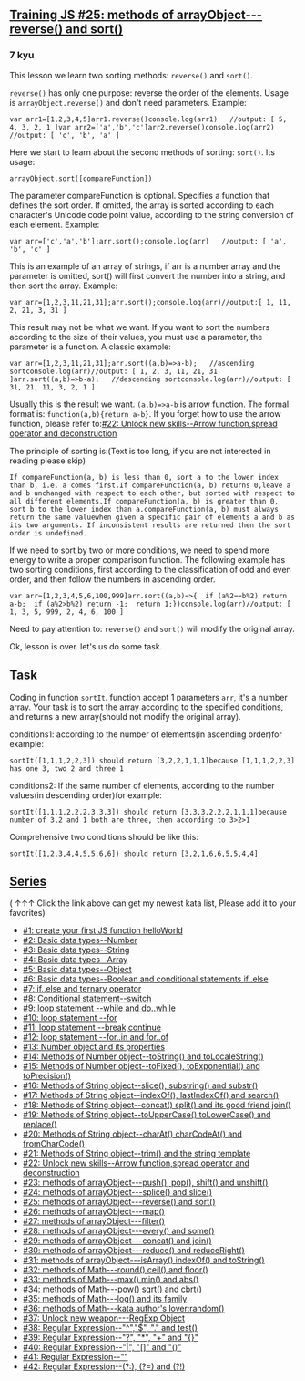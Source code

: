 <h2><a href=https://www.codewars.com/kata/572df796914b5ba27c000c90/train/javascript target="_blank">Training JS #25: methods of arrayObject---reverse() and sort()</a></h2><h3>7 kyu</h3><p>This lesson we learn two sorting methods: <code>reverse()</code> and <code>sort()</code>.</p><p><code>reverse()</code> has only one purpose: reverse the order of the elements. Usage is <code>arrayObject.reverse()</code> and don't need parameters. Example:</p><pre><code class="language-javascript"><span class="cm-keyword">var</span> <span class="cm-def">arr1</span><span class="cm-operator">=</span>[<span class="cm-number">1</span>,<span class="cm-number">2</span>,<span class="cm-number">3</span>,<span class="cm-number">4</span>,<span class="cm-number">5</span>]<span class="cm-variable">arr1</span>.<span class="cm-property">reverse</span>()<span class="cm-variable">console</span>.<span class="cm-property">log</span>(<span class="cm-variable">arr1</span>)   <span class="cm-comment">//output: [ 5, 4, 3, 2, 1 ]</span><span class="cm-keyword">var</span> <span class="cm-def">arr2</span><span class="cm-operator">=</span>[<span class="cm-string">'a'</span>,<span class="cm-string">'b'</span>,<span class="cm-string">'c'</span>]<span class="cm-variable">arr2</span>.<span class="cm-property">reverse</span>()<span class="cm-variable">console</span>.<span class="cm-property">log</span>(<span class="cm-variable">arr2</span>)   <span class="cm-comment">//output: [ 'c', 'b', 'a' ]</span></code></pre><p>Here we start to learn about the second methods of sorting: <code>sort()</code>. Its usage:</p><pre><code>arrayObject.sort([compareFunction])</code></pre><p>The parameter compareFunction is optional. Specifies a function that defines the sort order. If omitted, the array is sorted according to each character's Unicode code point value, according to the string conversion of each element. Example:</p><pre><code class="language-javascript"><span class="cm-keyword">var</span> <span class="cm-def">arr</span><span class="cm-operator">=</span>[<span class="cm-string">'c'</span>,<span class="cm-string">'a'</span>,<span class="cm-string">'b'</span>];<span class="cm-variable">arr</span>.<span class="cm-property">sort</span>();<span class="cm-variable">console</span>.<span class="cm-property">log</span>(<span class="cm-variable">arr</span>)   <span class="cm-comment">//output: [ 'a', 'b', 'c' ]</span></code></pre><p>This is an example of an array of strings, if arr is a number array and the parameter is omitted, sort() will first convert the number into a string, and then sort the array. Example:</p><pre><code class="language-javascript"><span class="cm-keyword">var</span> <span class="cm-def">arr</span><span class="cm-operator">=</span>[<span class="cm-number">1</span>,<span class="cm-number">2</span>,<span class="cm-number">3</span>,<span class="cm-number">11</span>,<span class="cm-number">21</span>,<span class="cm-number">31</span>];<span class="cm-variable">arr</span>.<span class="cm-property">sort</span>();<span class="cm-variable">console</span>.<span class="cm-property">log</span>(<span class="cm-variable">arr</span>)<span class="cm-comment">//output:</span>[ <span class="cm-number">1</span>, <span class="cm-number">11</span>, <span class="cm-number">2</span>, <span class="cm-number">21</span>, <span class="cm-number">3</span>, <span class="cm-number">31</span> ]</code></pre><p>This result may not be what we want. If you want to sort the numbers according to the size of their values, you must use a parameter, the parameter is a function. A classic example:</p><pre><code class="language-javascript"><span class="cm-keyword">var</span> <span class="cm-def">arr</span><span class="cm-operator">=</span>[<span class="cm-number">1</span>,<span class="cm-number">2</span>,<span class="cm-number">3</span>,<span class="cm-number">11</span>,<span class="cm-number">21</span>,<span class="cm-number">31</span>];<span class="cm-variable">arr</span>.<span class="cm-property">sort</span>((<span class="cm-def">a</span>,<span class="cm-def">b</span>)<span class="cm-operator">=&gt;</span><span class="cm-variable-2">a</span><span class="cm-operator">-</span><span class="cm-variable-2">b</span>);   <span class="cm-comment">//ascending sort</span><span class="cm-variable">console</span>.<span class="cm-property">log</span>(<span class="cm-variable">arr</span>)<span class="cm-comment">//output: [ 1, 2, 3, 11, 21, 31 ]</span><span class="cm-variable">arr</span>.<span class="cm-property">sort</span>((<span class="cm-def">a</span>,<span class="cm-def">b</span>)<span class="cm-operator">=&gt;</span><span class="cm-variable-2">b</span><span class="cm-operator">-</span><span class="cm-variable-2">a</span>);   <span class="cm-comment">//descending sort</span><span class="cm-variable">console</span>.<span class="cm-property">log</span>(<span class="cm-variable">arr</span>)<span class="cm-comment">//output: [ 31, 21, 11, 3, 2, 1 ]</span></code></pre><p>Usually this is the result we want. <code>(a,b)=&gt;a-b</code> is arrow function. The formal format is: <code>function(a,b){return a-b}</code>. If you forget how to use the arrow function, please refer to:<a href="http://www.codewars.com/kata/572ab0cfa3af384df7000ff8" data-turbolinks="false" target="_blank">#22: Unlock new skills--Arrow function,spread operator and deconstruction</a></p><p>The principle of sorting is:(Text is too long, if you are not interested in reading please skip)</p><pre><code>If compareFunction(a, b) is less than 0, sort a to the lower index than b, i.e. a comes first.If compareFunction(a, b) returns 0,leave a and b unchanged with respect to each other, but sorted with respect to all different elements.If compareFunction(a, b) is greater than 0, sort b to the lower index than a.compareFunction(a, b) must always return the same valuewhen given a specific pair of elements a and b as its two arguments. If inconsistent results are returned then the sort order is undefined.</code></pre><p>If we need to sort by two or more conditions, we need to spend more energy to write a proper comparison function. The following example has two sorting conditions, first according to the classification of odd and even order, and then follow the numbers in ascending order.</p><pre><code class="language-javascript"><span class="cm-keyword">var</span> <span class="cm-def">arr</span><span class="cm-operator">=</span>[<span class="cm-number">1</span>,<span class="cm-number">2</span>,<span class="cm-number">3</span>,<span class="cm-number">4</span>,<span class="cm-number">5</span>,<span class="cm-number">6</span>,<span class="cm-number">100</span>,<span class="cm-number">999</span>]<span class="cm-variable">arr</span>.<span class="cm-property">sort</span>((<span class="cm-def">a</span>,<span class="cm-def">b</span>)<span class="cm-operator">=&gt;</span>{  <span class="cm-keyword">if</span> (<span class="cm-variable-2">a</span><span class="cm-operator">%</span><span class="cm-number">2</span><span class="cm-operator">==</span><span class="cm-variable-2">b</span><span class="cm-operator">%</span><span class="cm-number">2</span>) <span class="cm-keyword">return</span> <span class="cm-variable-2">a</span><span class="cm-operator">-</span><span class="cm-variable-2">b</span>;  <span class="cm-keyword">if</span> (<span class="cm-variable-2">a</span><span class="cm-operator">%</span><span class="cm-number">2</span><span class="cm-operator">&gt;</span><span class="cm-variable-2">b</span><span class="cm-operator">%</span><span class="cm-number">2</span>) <span class="cm-keyword">return</span> <span class="cm-operator">-</span><span class="cm-number">1</span>;  <span class="cm-keyword">return</span> <span class="cm-number">1</span>;})<span class="cm-variable">console</span>.<span class="cm-property">log</span>(<span class="cm-variable">arr</span>)<span class="cm-comment">//output: [ 1, 3, 5, 999, 2, 4, 6, 100 ]</span></code></pre><p>Need to pay attention to: <code>reverse()</code> and <code>sort()</code> will modify the original array.</p><p>Ok, lesson is over. let's us do some task.</p><h2 id="task">Task</h2><p>Coding in function <code>sortIt</code>. function accept 1  parameters <code>arr</code>, it's a number array. Your task is to sort the array according to the specified conditions, and returns a new array(should not modify the original array).</p><p>conditions1: according to the number of elements(in ascending order)for example:</p><pre><code>sortIt([1,1,1,2,2,3]) should return [3,2,2,1,1,1]because [1,1,1,2,2,3] has one 3, two 2 and three 1</code></pre><p>conditions2: If the same number of elements, according to the number values(in descending order)for example:</p><pre><code>sortIt([1,1,1,2,2,2,3,3,3]) should return [3,3,3,2,2,2,1,1,1]because number of 3,2 and 1 both are three, then according to 3&gt;2&gt;1</code></pre><p>Comprehensive two conditions should be like this:</p><pre><code>sortIt([1,2,3,4,4,5,5,6,6]) should return [3,2,1,6,6,5,5,4,4]</code></pre><h2 id="series"><a href="http://github.com/myjinxin2015/Katas-list-of-Training-JS-series" data-turbolinks="false" target="_blank">Series</a></h2><p>( ↑↑↑ Click the link above can get my newest kata list, Please add it to your favorites)</p><ul><li><a href="http://www.codewars.com/kata/571ec274b1c8d4a61c0000c8" data-turbolinks="false" target="_blank">#1: create your first JS function helloWorld</a></li><li><a href="http://www.codewars.com/kata/571edd157e8954bab500032d" data-turbolinks="false" target="_blank">#2: Basic data types--Number</a></li><li><a href="http://www.codewars.com/kata/571edea4b625edcb51000d8e" data-turbolinks="false" target="_blank">#3:  Basic data types--String</a></li><li><a href="http://www.codewars.com/kata/571effabb625ed9b0600107a" data-turbolinks="false" target="_blank">#4:  Basic data types--Array</a></li><li><a href="http://www.codewars.com/kata/571f1eb77e8954a812000837" data-turbolinks="false" target="_blank">#5:  Basic data types--Object</a></li><li><a href="http://www.codewars.com/kata/571f832f07363d295d001ba8" data-turbolinks="false" target="_blank">#6:  Basic data types--Boolean and conditional statements if..else</a></li><li><a href="http://www.codewars.com/kata/57202aefe8d6c514300001fd" data-turbolinks="false" target="_blank">#7:  if..else and ternary operator</a></li><li><a href="http://www.codewars.com/kata/572059afc2f4612825000d8a" data-turbolinks="false" target="_blank">#8: Conditional statement--switch</a></li><li><a href="http://www.codewars.com/kata/57216d4bcdd71175d6000560" data-turbolinks="false" target="_blank">#9: loop statement --while and do..while</a></li><li><a href="http://www.codewars.com/kata/5721a78c283129e416000999" data-turbolinks="false" target="_blank">#10: loop statement --for</a></li><li><a href="http://www.codewars.com/kata/5721c189cdd71194c1000b9b" data-turbolinks="false" target="_blank">#11: loop statement --break,continue</a></li><li><a href="http://www.codewars.com/kata/5722b3f0bd5583cf44001000" data-turbolinks="false" target="_blank">#12: loop statement --for..in and for..of</a></li><li><a href="http://www.codewars.com/kata/5722fd3ab7162a3a4500031f" data-turbolinks="false" target="_blank">#13: Number object and  its properties</a></li><li><a href="http://www.codewars.com/kata/57238ceaef9008adc7000603" data-turbolinks="false" target="_blank">#14: Methods of Number object--toString() and toLocaleString()</a></li><li><a href="http://www.codewars.com/kata/57256064856584bc47000611" data-turbolinks="false" target="_blank">#15: Methods of Number object--toFixed(), toExponential() and toPrecision()</a></li><li><a href="http://www.codewars.com/kata/57274562c8dcebe77e001012" data-turbolinks="false" target="_blank">#16: Methods of String object--slice(), substring() and substr()</a></li><li><a href="http://www.codewars.com/kata/57277a31e5e51450a4000010" data-turbolinks="false" target="_blank">#17: Methods of String object--indexOf(), lastIndexOf() and search()</a></li><li><a href="http://www.codewars.com/kata/57280481e8118511f7000ffa" data-turbolinks="false" target="_blank">#18: Methods of String object--concat() split() and its good friend join()</a></li><li><a href="http://www.codewars.com/kata/5728203b7fc662a4c4000ef3" data-turbolinks="false" target="_blank">#19: Methods of String object--toUpperCase() toLowerCase() and replace()</a></li><li><a href="http://www.codewars.com/kata/57284d23e81185ae6200162a" data-turbolinks="false" target="_blank">#20: Methods of String object--charAt() charCodeAt() and fromCharCode()</a></li><li><a href="http://www.codewars.com/kata/5729b103dd8bac11a900119e" data-turbolinks="false" target="_blank">#21: Methods of String object--trim() and the string template</a></li><li><a href="http://www.codewars.com/kata/572ab0cfa3af384df7000ff8" data-turbolinks="false" target="_blank">#22: Unlock new skills--Arrow function,spread operator and deconstruction</a></li><li><a href="http://www.codewars.com/kata/572af273a3af3836660014a1" data-turbolinks="false" target="_blank">#23: methods of arrayObject---push(), pop(), shift() and unshift()</a></li><li><a href="http://www.codewars.com/kata/572cb264362806af46000793" data-turbolinks="false" target="_blank">#24: methods of arrayObject---splice() and slice()</a></li><li><a href="http://www.codewars.com/kata/572df796914b5ba27c000c90" data-turbolinks="false" target="_blank">#25: methods of arrayObject---reverse() and sort()</a></li><li><a href="http://www.codewars.com/kata/572fdeb4380bb703fc00002c" data-turbolinks="false" target="_blank">#26: methods of arrayObject---map()</a></li><li><a href="http://www.codewars.com/kata/573023c81add650b84000429" data-turbolinks="false" target="_blank">#27: methods of arrayObject---filter()</a></li><li><a href="http://www.codewars.com/kata/57308546bd9f0987c2000d07" data-turbolinks="false" target="_blank">#28: methods of arrayObject---every() and some()</a></li><li><a href="http://www.codewars.com/kata/5731861d05d14d6f50000626" data-turbolinks="false" target="_blank">#29: methods of arrayObject---concat() and join()</a></li><li><a href="http://www.codewars.com/kata/573156709a231dcec9000ee8" data-turbolinks="false" target="_blank">#30: methods of arrayObject---reduce() and reduceRight()</a></li><li><a href="http://www.codewars.com/kata/5732b0351eb838d03300101d" data-turbolinks="false" target="_blank">#31: methods of arrayObject---isArray() indexOf() and toString()</a></li><li><a href="http://www.codewars.com/kata/5732d3c9791aafb0e4001236" data-turbolinks="false" target="_blank">#32: methods of Math---round() ceil() and floor()</a></li><li><a href="http://www.codewars.com/kata/5733d6c2d780e20173000baa" data-turbolinks="false" target="_blank">#33: methods of Math---max() min() and abs()</a></li><li><a href="http://www.codewars.com/kata/5733f948d780e27df6000e33" data-turbolinks="false" target="_blank">#34: methods of Math---pow() sqrt() and cbrt()</a></li><li><a href="http://www.codewars.com/kata/57353de879ccaeb9f8000564" data-turbolinks="false" target="_blank">#35: methods of Math---log() and its family</a></li><li><a href="http://www.codewars.com/kata/5735956413c2054a680009ec" data-turbolinks="false" target="_blank">#36: methods of Math---kata author's lover:random()</a></li><li><a href="http://www.codewars.com/kata/5735e39313c205fe39001173" data-turbolinks="false" target="_blank">#37: Unlock new weapon---RegExp Object</a></li><li><a href="http://www.codewars.com/kata/573975d3ac3eec695b0013e0" data-turbolinks="false" target="_blank">#38: Regular Expression--"^","$", "." and test()</a></li><li><a href="http://www.codewars.com/kata/573bca07dffc1aa693000139" data-turbolinks="false" target="_blank">#39: Regular Expression--"?", "*", "+" and "{}"</a></li><li><a href="http://www.codewars.com/kata/573d11c48b97c0ad970002d4" data-turbolinks="false" target="_blank">#40: Regular Expression--"|", "[]" and "()"</a></li><li><a href="http://www.codewars.com/kata/573e6831e3201f6a9b000971" data-turbolinks="false" target="_blank">#41: Regular Expression--""</a></li><li><a href="http://www.codewars.com/kata/573fb9223f9793e485000453" data-turbolinks="false" target="_blank">#42: Regular Expression--(?:), (?=) and (?!)</a></li></ul>